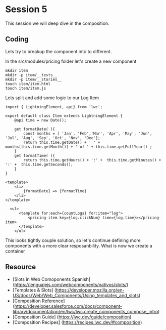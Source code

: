 # Session 5
This session we will deep dive in the composition.

## Coding
Lets try to breakup the component into to different. 

In the src/modules/pricing folder let's create a new component
````
mkdir item
mkdir -p item/__tests__
mkdir -p item/__stories__
touch item/item.html
touch item/item.js
````

Lets split and add some logic to our Log Item


````
import { LightningElement, api} from 'lwc';

export default class Item extends LightningElement {
    @api time = new Date();
 
    get formatDate( ){
        const months = [ 'Jan', 'Feb','Mar', 'Apr', 'May', 'Jun', 'Jul', 'Aug', 'Sep', 'Oct', 'Nov', 'Dec'];
        return this.time.getDate() + ' ' + months[this.time.getMonth()] + ' of ' + this.time.getFullYear() ;
    }
    get formatTime( ){
        return this.time.getHours() + ':' +  this.time.getMinutes() + ':' +  this.time.getSeconds();
    }
}
````

````
<template>
    <li>
        {formatDate} => {formatTime}
    </li>
</template>
````

````
  <ul>
      <template for:each={countLogs} for:item="log">
          <pricing-item key={log.clickNum} time={log.time}></pricing-item>
      </template>    
    </ul>
````

This looks tightly couple solution, so let's continue defining more components with a more clear resposanbility. What is now we create a container





## Resource
* [Slots in Web Comoponents Spanish] (https://lenguajejs.com/webcomponents/nativos/slots/) 
* [Templates & Slots] (https://developer.mozilla.org/en-US/docs/Web/Web_Components/Using_templates_and_slots)
* [Composition Reference] (https://developer.salesforce.com/docs/component-library/documentation/en/lwc/lwc.create_components_compose_intro)
* [Composition Guide] (https://lwc.dev/guide/composition)
* [Composition Recipes] (https://recipes.lwc.dev/#composition)
